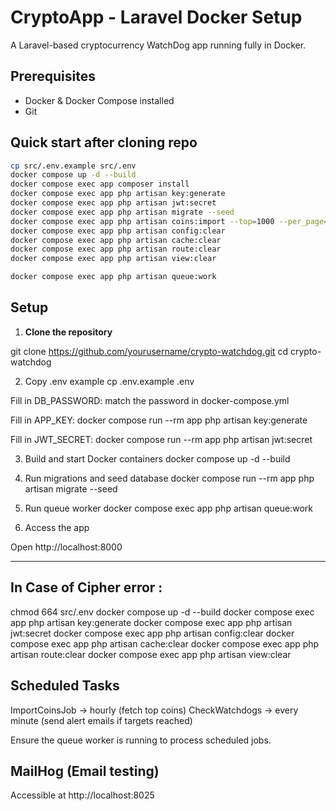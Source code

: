 # CryptoApp - Laravel Docker Setup

A Laravel-based cryptocurrency WatchDog app running fully in Docker.

## Prerequisites

- Docker & Docker Compose installed
- Git

## Quick start after cloning repo
```bash
cp src/.env.example src/.env
docker compose up -d --build
docker compose exec app composer install
docker compose exec app php artisan key:generate
docker compose exec app php artisan jwt:secret
docker compose exec app php artisan migrate --seed
docker compose exec app php artisan coins:import --top=1000 --per_page=250
docker compose exec app php artisan config:clear
docker compose exec app php artisan cache:clear
docker compose exec app php artisan route:clear
docker compose exec app php artisan view:clear

docker compose exec app php artisan queue:work
```

## Setup

1. **Clone the repository**

git clone https://github.com/yourusername/crypto-watchdog.git
cd crypto-watchdog

2. Copy .env example
cp .env.example .env

Fill in DB_PASSWORD:
match the password in docker-compose.yml

Fill in APP_KEY:
docker compose run --rm app php artisan key:generate

Fill in JWT_SECRET:
docker compose run --rm app php artisan jwt:secret

3. Build and start Docker containers
docker compose up -d --build

4. Run migrations and seed database
docker compose run --rm app php artisan migrate --seed

5. Run queue worker
docker compose exec app php artisan queue:work

6. Access the app

Open http://localhost:8000

---

## In Case of Cipher error : 

chmod 664 src/.env
docker compose up -d --build
docker compose exec app php artisan key:generate
docker compose exec app php artisan jwt:secret
docker compose exec app php artisan config:clear
docker compose exec app php artisan cache:clear
docker compose exec app php artisan route:clear
docker compose exec app php artisan view:clear

## Scheduled Tasks

ImportCoinsJob → hourly (fetch top coins)
CheckWatchdogs → every minute (send alert emails if targets reached)

Ensure the queue worker is running to process scheduled jobs.

## MailHog (Email testing)

Accessible at http://localhost:8025

